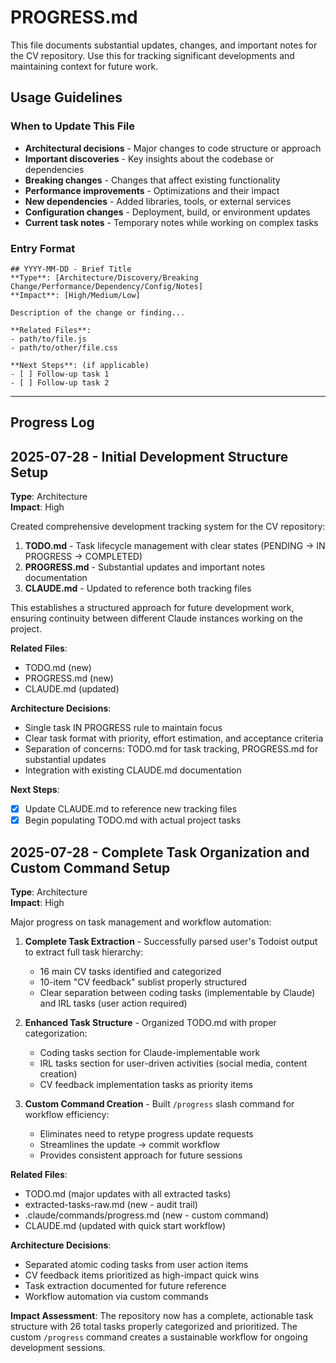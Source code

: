 # PROGRESS.md

This file documents substantial updates, changes, and important notes for the CV repository. Use this for tracking significant developments and maintaining context for future work.

## Usage Guidelines

### When to Update This File
- **Architectural decisions** - Major changes to code structure or approach
- **Important discoveries** - Key insights about the codebase or dependencies
- **Breaking changes** - Changes that affect existing functionality
- **Performance improvements** - Optimizations and their impact
- **New dependencies** - Added libraries, tools, or external services
- **Configuration changes** - Deployment, build, or environment updates
- **Current task notes** - Temporary notes while working on complex tasks

### Entry Format
```
## YYYY-MM-DD - Brief Title
**Type**: [Architecture/Discovery/Breaking Change/Performance/Dependency/Config/Notes]
**Impact**: [High/Medium/Low]

Description of the change or finding...

**Related Files**: 
- path/to/file.js
- path/to/other/file.css

**Next Steps**: (if applicable)
- [ ] Follow-up task 1
- [ ] Follow-up task 2
```

---

## Progress Log

## 2025-07-28 - Initial Development Structure Setup
**Type**: Architecture  
**Impact**: High

Created comprehensive development tracking system for the CV repository:

1. **TODO.md** - Task lifecycle management with clear states (PENDING → IN PROGRESS → COMPLETED)
2. **PROGRESS.md** - Substantial updates and important notes documentation
3. **CLAUDE.md** - Updated to reference both tracking files

This establishes a structured approach for future development work, ensuring continuity between different Claude instances working on the project.

**Related Files**:
- TODO.md (new)
- PROGRESS.md (new) 
- CLAUDE.md (updated)

**Architecture Decisions**:
- Single task IN PROGRESS rule to maintain focus
- Clear task format with priority, effort estimation, and acceptance criteria
- Separation of concerns: TODO.md for task tracking, PROGRESS.md for substantial updates
- Integration with existing CLAUDE.md documentation

**Next Steps**:
- [x] Update CLAUDE.md to reference new tracking files
- [x] Begin populating TODO.md with actual project tasks

## 2025-07-28 - Complete Task Organization and Custom Command Setup
**Type**: Architecture  
**Impact**: High

Major progress on task management and workflow automation:

1. **Complete Task Extraction** - Successfully parsed user's Todoist output to extract full task hierarchy:
   - 16 main CV tasks identified and categorized
   - 10-item "CV feedback" sublist properly structured
   - Clear separation between coding tasks (implementable by Claude) and IRL tasks (user action required)

2. **Enhanced Task Structure** - Organized TODO.md with proper categorization:
   - Coding tasks section for Claude-implementable work
   - IRL tasks section for user-driven activities (social media, content creation)
   - CV feedback implementation tasks as priority items

3. **Custom Command Creation** - Built `/progress` slash command for workflow efficiency:
   - Eliminates need to retype progress update requests
   - Streamlines the update → commit workflow
   - Provides consistent approach for future sessions

**Related Files**:
- TODO.md (major updates with all extracted tasks)
- extracted-tasks-raw.md (new - audit trail)
- .claude/commands/progress.md (new - custom command)
- CLAUDE.md (updated with quick start workflow)

**Architecture Decisions**:
- Separated atomic coding tasks from user action items
- CV feedback items prioritized as high-impact quick wins
- Task extraction documented for future reference
- Workflow automation via custom commands

**Impact Assessment**:
The repository now has a complete, actionable task structure with 26 total tasks properly categorized and prioritized. The custom `/progress` command creates a sustainable workflow for ongoing development sessions.